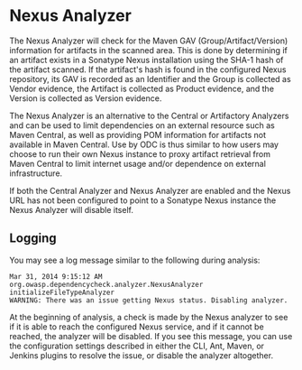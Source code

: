 Nexus Analyzer
==============

The Nexus Analyzer will check for the Maven GAV (Group/Artifact/Version) information
for artifacts in the scanned area. This is done by determining if an artifact exists
in a Sonatype Nexus installation using the SHA-1 hash of the artifact scanned. If the
artifact's hash is found in the configured Nexus repository, its GAV is recorded as
an Identifier and the Group is collected as Vendor evidence, the Artifact is
collected as Product evidence, and the Version is collected as Version evidence.

The Nexus Analyzer is an alternative to the Central or Artifactory Analyzers and can 
be used to limit dependencies on an external resource such as Maven Central, as well 
as providing POM information for artifacts not available in Maven Central. Use by ODC
is thus similar to how users may choose to run their own Nexus instance to proxy 
artifact retrieval from Maven Central to limit internet usage and/or dependence on 
external infrastructure.

If both the Central Analyzer and Nexus Analyzer are enabled and the Nexus URL has not
been configured to point to a Sonatype Nexus instance the Nexus Analyzer will
disable itself.

Logging
-------
You may see a log message similar to the following during analysis:

    Mar 31, 2014 9:15:12 AM org.owasp.dependencycheck.analyzer.NexusAnalyzer initializeFileTypeAnalyzer
    WARNING: There was an issue getting Nexus status. Disabling analyzer.

At the beginning of analysis, a check is made by the Nexus analyzer to see if it
is able to reach the configured Nexus service, and if it cannot be reached, the
analyzer will be disabled. If you see this message, you can use the configuration
settings described in either the CLI, Ant, Maven, or Jenkins plugins to resolve
the issue, or disable the analyzer altogether.

[1]: http://search.maven.org/            "Maven Central"
[2]: https://repository.sonatype.org/    "Sonatype Nexus Repository"
